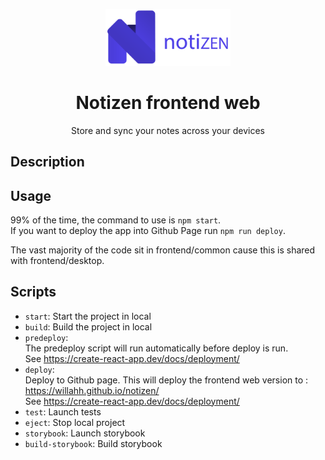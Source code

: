<p align="center">
  <a href="../../documents/images/github-logo.png">
    <img src="../../documents/images/github-logo.png" alt="Logo" width="200" >
  </a>
  <h1 align="center">Notizen frontend web</h1>
  <p align="center">
    Store and sync your notes across your devices
  </p>
</p>

## Description

## Usage
99% of the time, the command to use is `npm start`.  
If you want to deploy the app into Github Page run `npm run deploy`.

The vast majority of the code sit in frontend/common cause this is shared with frontend/desktop.

## Scripts
* `start`: Start the project in local
* `build`: Build the project in local
* `predeploy`:  
The predeploy script will run automatically before deploy is run.  
See https://create-react-app.dev/docs/deployment/
* `deploy`:  
Deploy to Github page.
This will deploy the frontend web version to :  
https://willahh.github.io/notizen/  
See https://create-react-app.dev/docs/deployment/
* `test`: Launch tests
* `eject`: Stop local project
* `storybook`: Launch storybook
* `build-storybook`: Build storybook